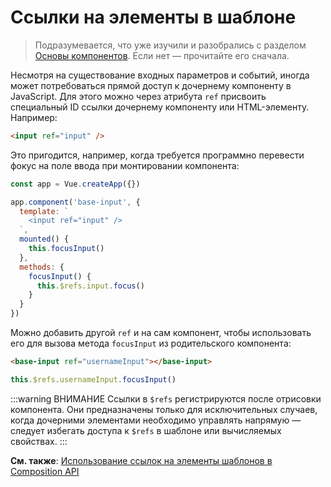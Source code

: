 # Ссылки на элементы в шаблоне

> Подразумевается, что уже изучили и разобрались с разделом [Основы компонентов](component-basics.md). Если нет — прочитайте его сначала.

Несмотря на существование входных параметров и событий, иногда может потребоваться прямой доступ к дочернему компоненту в JavaScript. Для этого можно через атрибута `ref` присвоить специальный ID ссылки дочернему компоненту или HTML-элементу. Например:

```html
<input ref="input" />
```

Это пригодится, например, когда требуется программно перевести фокус на поле ввода при монтировании компонента:

```js
const app = Vue.createApp({})

app.component('base-input', {
  template: `
    <input ref="input" />
  `,
  mounted() {
    this.focusInput()
  },
  methods: {
    focusInput() {
      this.$refs.input.focus()
    }
  }
})
```

Можно добавить другой `ref` и на сам компонент, чтобы использовать его для вызова метода `focusInput` из родительского компонента:

```html
<base-input ref="usernameInput"></base-input>
```

```js
this.$refs.usernameInput.focusInput()
```

:::warning ВНИМАНИЕ
Ссылки в `$refs` регистрируются после отрисовки компонента. Они предназначены только для исключительных случаев, когда дочерними элементами необходимо управлять напрямую — следует избегать доступа к `$refs` в шаблоне или вычисляемых свойствах.
:::

**См. также**: [Использование ссылок на элементы шаблонов в Composition API](composition-api-template-refs.md#ссылки-на-элементы-шаблона)
